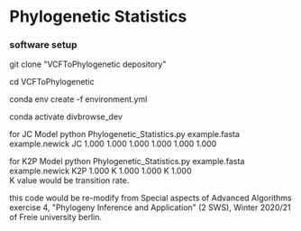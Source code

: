 # Phylogenetic Statistics


### software setup

git clone "VCFToPhylogenetic depository"

cd VCFToPhylogenetic

conda env create -f environment.yml

conda activate divbrowse_dev

for JC Model
python Phylogenetic_Statistics.py example.fasta example.newick JC 1.000 1.000 1.000 1.000 1.000 1.000

for K2P Model
python Phylogenetic_Statistics.py example.fasta example.newick K2P 1.000 K 1.000 1.000 K 1.000 <br>
K value would be transition rate.


this code would be re-modify from Special aspects of Advanced Algorithms exercise 4, "Phylogeny Inference and Application" (2 SWS), Winter 2020/21 of Freie university berlin.
